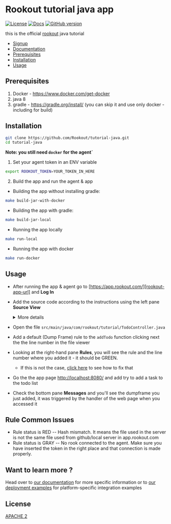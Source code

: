 # Rookout tutorial java app 

[![License][license-image]][license-url]
[![Docs][docs-image]][docs-url]
[![GitHub version](https://badge.fury.io/gh/rookout%2Ftryme-tutorial.svg)](https://badge.fury.io/gh/rookout%2Ftryme-tutorial)

this is the official [rookout][rookout-getting-started] java tutorial

- [Signup][rookout-signup]
- [Documentation][docs-url]
- [Prerequisites](#prerequisites)
- [Installation](#installation)
- [Usage](#usage)

## Prerequisites

1. Docker - https://www.docker.com/get-docker
2. java 8
3. gradle - https://gradle.org/install/ (you can skip it and use only docker - including for build)

## Installation

```bash
git clone https://github.com/Rookout/tutorial-java.git
cd tutorial-java
``` 

**Note: you still need `docker` for the agent`**

1. Set your agent token in an ENV variable 

```bash
export ROOKOUT_TOKEN=YOUR_TOKEN_IN_HERE
 ```

2. Build the app and run the agent & app

- Building the app without installing gradle:

```bash
make build-jar-with-docker
```

- Building the app with gradle:

```bash
make build-jar-local
```

- Running the app locally

```bash
make run-local
```

- Running the app with docker

```bash
make run-docker
```

## Usage

- After running the app & agent go to [https://app.rookout.com/][rookout-app-url] and **Log In**
- Add the source code according to the instructions using the left pane **Source View**

    <details>
    <summary>More details</summary>
    <p>
    
    #### Adding source code
    
    1. Click on Add source
    1. Choose source control
        - Github
            - Click on Connect
            - Authorize O-Auth
            - Fill `Repository Owner`
            - Click `Repository` and choose from the dropdown menu
            - Click Next
            - Choose the desired branch
            - Click View Repository
        - Local FileSystem - Server
            - Click on Setup Server
            - Choose a supported HTTP Server (Node.js)
            - Leave the default port `8000` or choose your own
            - Run your local server e.g. `simple-https -p 8000` in the right directory
            - Click on Connect to Server
    </p>
    </details>
    
    
- Open the file `src/main/java/com/rookout/tutorial/TodoController.java`
- Add a default (Dump Frame) rule to the `addTodo` function clicking next the the line number in the file viewer
- Looking at the right-hand pane **Rules**, you will see the rule and the line number where you added it - it should be GREEN.
    - If this is not the case, [click here](#rule-common-issues) to see how to fix that
- Go the the app page [http://localhost:8080/](http://localhost:8080/) and add try to add a task to the todo list
- Check the bottom pane **Messages** and you'll see the dumpframe you just added, it was triggered by the handler of the web page when you accessed it

## Rule Common Issues

- Rule status is RED -- Hash mismatch. It means the file used in the server is not the same file used from github/local server in app.rookout.com
- Rule status is GRAY -- No rook connected to the agent. Make sure you have inserted the token in the right place and that connection is made properly.

## Want to learn more ?

Head over to [our documentation][docs-url] for more specific information
or to [our deployment examples][deployment-examples] for platform-specific integration examples


## License
[APACHE 2](LICENSE)

[rookout-getting-started]: https://docs.rookout.com/docs/introduction.html
[rookout-signup]: https://www.rookout.com/trial/
[license-url]: LICENSE
[docs-image]: https://img.shields.io/badge/docs-latest-blue.svg
[docs-url]: https://docs.rookout.com/
[license-image]: https://img.shields.io/badge/License-Apache%202.0-blue.svg
[rookout-app-url]: https://app.rookout.com/
[deployment-examples]: https://github.com/Rookout/deployment-examples